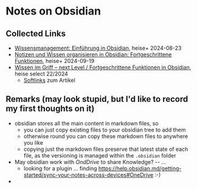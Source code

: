 # Notes on Obsidian

## Collected Links
- [Wissensmanagement: Einführung in Obsidian](https://www.heise.de/ratgeber/Wissensmanagement-Einfuehrung-in-Obsidian-9832070.html), heise+ 2024-08-23
- [Notizen und Wissen organisieren in Obsidian: Fortgeschrittene Funktionen](https://www.heise.de/ratgeber/Notizen-und-Wissen-organisieren-in-Obsidian-Fortgeschrittene-Funktionen-9869892.html), heise+ 2024-09-19
- [ Wissen im Griff – next Level / Fortgeschrittene Funktionen in Obsidian](https://www.heise.de/select/ct/2024/22/2424811515664855583), heise select 22/2024
  - [Softlinks](ct.de/yrcb) zum Artikel

## Remarks (may look stupid, but I'd like to record my first thoughts on it)
- obsidian stores all the main content in markdown files, so
  - you can just copy existing files to your obsidian tree to add them
  - otherwise round you can copy these markdown files to anywhere you like
  - copying just the markdown files preserve that latest state of each file, as the versioning is managed within the `.obsidian` folder
- May obsidian work with *OndDrive* to share Knowledge? -- ...
  - looking for a plugin ... finding https://help.obsidian.md/getting-started/sync-your-notes-across-devices#OneDrive :-)
- 
